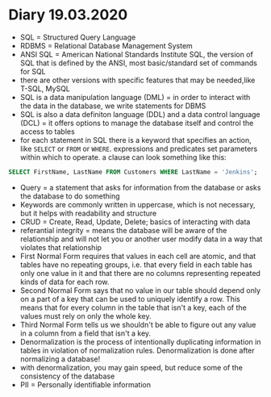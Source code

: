 # Diary 19.03.2020

* SQL = Structured Query Language
* RDBMS = Relational Database Management System
* ANSI SQL = American National Standards Institute SQL, the version of SQL that is defined by the ANSI, most basic/standard set of commands for SQL
* there are other versions with specific features that may be needed,like T-SQL, MySQL
* SQL is a data manipulation language (DML) = in order to interact with the data in the database, we write statements for DBMS
* SQL is also a data definiton language (DDL) and a data control language (DCL) = it offers options to manage the database itself and control the access to tables
* for each statement in SQL there is a keyword that specifies an action, like ```SELECT``` or ```FROM``` or ```WHERE```. expressions and predicates set parameters within which to operate. a clause can look something like this:
```sql
SELECT FirstName, LastName FROM Customers WHERE LastName = 'Jenkins';
```
* Query = a statement that asks for information from the database or asks the database to do something
* Keywords are commonly written in uppercase, which is not necessary, but it helps with readability and structure
* CRUD = Create, Read, Update, Delete; basics of interacting with data
* referantial integrity = means the database will be aware of the relationship and will not let you or another user modify data in a way that violates that relationship
* First Normal Form requires that values in each cell are atomic, and that tables have no repeating groups, i.e. that every field in each table has only one value in it and that there are no columns representing repeated kinds of data for each row.
* Second Normal Form says that no value in our table should depend only on a part of a key that can be used to uniquely identify a row. This means that for every column in the table that isn't a key, each of the values must rely on only the whole key.
* Third Normal Form tells us we shouldn't be able to figure out any value in a column from a field that isn't a key. 
* Denormalization is the process of intentionally duplicating information in tables in violation of normalization rules. Denormalization is done after normalizing a database!
* with denormalization, you may gain speed, but reduce some of the consistency of the database
* PII = Personally identifiable information